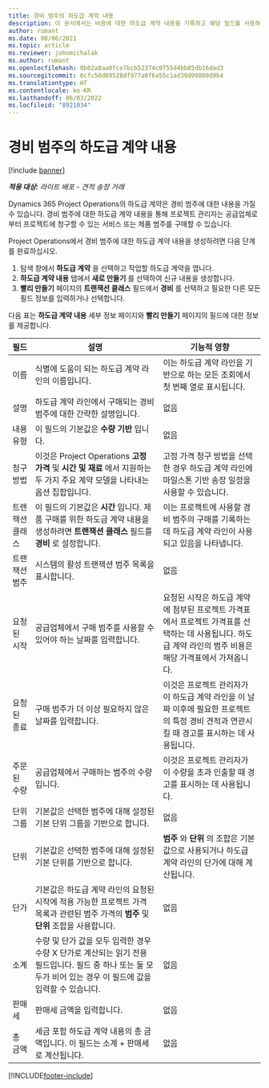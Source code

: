 ```yaml
---
title: 경비 범주의 하도급 계약 내용
description: 이 문서에서는 비용에 대한 하도급 계약 내용을 기록하고 해당 필드를 사용하여 공급업체로부터 구매한 시간을 기록하는 방법에 대해 설명합니다.
author: rumant
ms.date: 08/06/2021
ms.topic: article
ms.reviewer: johnmichalak
ms.author: rumant
ms.openlocfilehash: 0b02a8aa0fce7bcb52374c0755d4bb85db16dad3
ms.sourcegitcommit: 6cfc50d89528df977a8f6a55c1ad39d99800d9b4
ms.translationtype: HT
ms.contentlocale: ko-KR
ms.lasthandoff: 06/03/2022
ms.locfileid: "8921034"
---
```

#  <a name="subcontract-lines-for-expense-categories"></a>경비 범주의 하도급 계약 내용

[!include [banner](../../includes/dataverse-preview.md)]

_**적용 대상:** 라이트 배포 - 견적 송장 거래_

Dynamics 365 Project Operations의 하도급 계약은 경비 범주에 대한 내용을 가질 수 있습니다. 경비 범주에 대한 하도급 계약 내용을 통해 프로젝트 관리자는 공급업체로부터 프로젝트에 청구할 수 있는 서비스 또는 제품 범주를 구매할 수 있습니다.

Project Operations에서 경비 범주에 대한 하도급 계약 내용을 생성하려면 다음 단계를 완료하십시오.

1. 탐색 창에서 **하도급 계약** 을 선택하고 작업할 하도급 계약을 엽니다.
2. **하도급 계약 내용** 탭에서 **새로 만들기** 를 선택하여 신규 내용을 생성합니다.
3. **빨리 만들기** 페이지의 **트랜잭션 클래스** 필드에서 **경비** 를 선택하고 필요한 다른 모든 필드 정보를 입력하거나 선택합니다.

다음 표는 **하도급 계약 내용** 세부 정보 페이지와 **빨리 만들기** 페이지의 필드에 대한 정보를 제공합니다.

| **필드** | **설명** | **기능적 영향** |
| --- | --- | --- |
| 이름 | 식별에 도움이 되는 하도급 계약 라인의 이름입니다. | 이는 하도급 계약 라인을 기반으로 하는 모든 조회에서 첫 번째 열로 표시됩니다. |
| 설명 | 하도급 계약 라인에서 구매되는 경비 범주에 대한 간략한 설명입니다. | 없음 |
|내용 유형 | 이 필드의 기본값은 **수량 기반** 입니다. |없음 |
| 청구 방법 | 이것은 Project Operations **고정 가격** 및 **시간 및 재료** 에서 지원하는 두 가지 주요 계약 모델을 나타내는 옵션 집합입니다. | 고정 가격 청구 방법을 선택한 경우 하도급 계약 라인에 마일스톤 기반 송장 일정을 사용할 수 있습니다. |
| 트랜잭션 클래스 | 이 필드의 기본값은 **시간** 입니다. 제품 구매를 위한 하도급 계약 내용을 생성하려면 **트랜잭션 클래스** 필드를 **경비** 로 설정합니다.  | 이는 프로젝트에 사용할 경비 범주의 구매를 기록하는 데 하도급 계약 라인이 사용되고 있음을 나타냅니다. |
| 트랜잭션 범주 | 시스템의 활성 트랜잭션 범주 목록을 표시합니다. |없음 |
| 요청된 시작 | 공급업체에서 구매 범주를 사용할 수 있어야 하는 날짜를 입력합니다. | 요청된 시작은 하도급 계약에 첨부된 프로젝트 가격표에서 프로젝트 가격표를 선택하는 데 사용됩니다. 하도급 계약 라인의 범주 비용은 해당 가격표에서 가져옵니다. |
| 요청된 종료 | 구매 범주가 더 이상 필요하지 않은 날짜를 입력합니다. | 이것은 프로젝트 관리자가 이 하도급 계약 라인을 이 날짜 이후에 필요한 프로젝트의 특정 경비 견적과 연관시킬 때 경고를 표시하는 데 사용됩니다. |
| 주문된 수량 | 공급업체에서 구매하는 범주의 수량입니다. | 이것은 프로젝트 관리자가 이 수량을 초과 인출할 때 경고를 표시하는 데 사용됩니다.|
| 단위 그룹 | 기본값은 선택한 범주에 대해 설정된 기본 단위 그룹을 기반으로 합니다. |없음 |
| 단위 | 기본값은 선택한 범주에 대해 설정된 기본 단위를 기반으로 합니다.  | **범주** 와 **단위** 의 조합은 기본값으로 사용되거나 하도급 계약 라인의 단가에 대해 계산됩니다.  |
| 단가 | 기본값은 하도급 계약 라인의 요청된 시작에 적용 가능한 프로젝트 가격 목록과 관련된 범주 가격의 **범주** 및 **단위** 조합을 사용합니다. |없음 |
| 소계 | 수량 및 단가 값을 모두 입력한 경우 수량 X 단가로 계산되는 읽기 전용 필드입니다. 필드 중 하나 또는 둘 모두가 비어 있는 경우 이 필드에 값을 입력할 수 있습니다. |없음 |
| 판매세 | 판매세 금액을 입력합니다. |없음 |
| 총 금액 | 세금 포함 하도급 계약 내용의 총 금액입니다. 이 필드는 소계 + 판매세로 계산됩니다. |없음 |


[!INCLUDE[footer-include](../../includes/footer-banner.md)]
